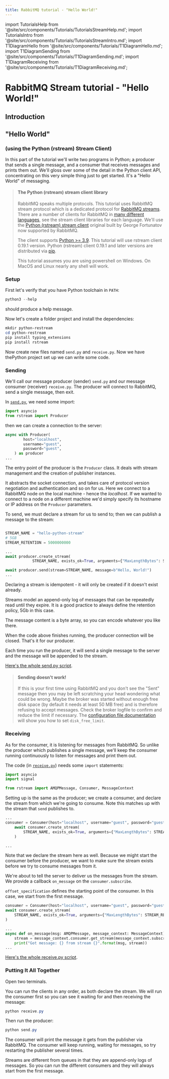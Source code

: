 ```yaml
---
title: RabbitMQ tutorial - "Hello World!"
---
```

<!--
Copyright (c) 2005-2024 Broadcom. All Rights Reserved. The term "Broadcom" refers to Broadcom Inc. and/or its subsidiaries.

All rights reserved. This program and the accompanying materials
are made available under the terms of the under the Apache License,
Version 2.0 (the "License”); you may not use this file except in compliance
with the License. You may obtain a copy of the License at

https://www.apache.org/licenses/LICENSE-2.0

Unless required by applicable law or agreed to in writing, software
distributed under the License is distributed on an "AS IS" BASIS,
WITHOUT WARRANTIES OR CONDITIONS OF ANY KIND, either express or implied.
See the License for the specific language governing permissions and
limitations under the License.
-->

import TutorialsHelp from '@site/src/components/Tutorials/TutorialsStreamHelp.md';
import TutorialsIntro from '@site/src/components/Tutorials/TutorialsStreamIntro.md';
import T1DiagramHello from '@site/src/components/Tutorials/T1DiagramHello.md';
import T1DiagramSending from '@site/src/components/Tutorials/T1DiagramSending.md';
import T1DiagramReceiving from '@site/src/components/Tutorials/T1DiagramReceiving.md';

# RabbitMQ Stream tutorial - "Hello World!"

## Introduction

<TutorialsHelp/>
<TutorialsIntro/>

## "Hello World"
### (using the Python (rstream) Stream Client)

In this part of the tutorial we'll write two programs in Python; a
producer that sends a single message, and a consumer that receives
messages and prints them out.  We'll gloss over some of the detail in
the Python client API, concentrating on this very simple thing just to get
started.  It's a "Hello World" of messaging.


> #### The Python (rstream) stream client library
>
> RabbitMQ speaks multiple protocols. This tutorial uses RabbitMQ stream protocol which is a dedicated
> protocol for [RabbitMQ streams](/docs/streams). There are a number of clients
> for RabbitMQ in [many different
> languages](/client-libraries/devtools), see the stream client libraries for each language.
> We'll use the [Python (rstream) stream client](https://github.com/qweeze/rstream) original built by George Fortunatov now supported by RabbitMQ.
>
> The client supports [Python >= 3.9](https://www.python.org/downloads/). 
> This tutorial will use rstream client 0.19.1 version. 
> Python (rstream) client 0.19.1 and later versions are distributed via [pip](https://pypi.org/project/rstream/).
>
> This tutorial assumes you are using powershell on Windows. On MacOS and Linux nearly
> any shell will work.

### Setup

First let's verify that you have Python toolchain in `PATH`:

```powershell
python3 --help
```

should produce a help message.

Now let's create a folder project and install the dependencies:

```powershell
mkdir python-restream
cd python-restream
pip install typing_extensions 
pip install rstream
```


Now create new files named `send.py` and `receive.py`. 
Now we have thePython project set up we can write some code.

### Sending


We'll call our message producer (sender) `send.py` and our message consumer (receiver)
`receive.py`.  The producer will connect to RabbitMQ, send a single message,
then exit.

In
[`send.py`](https://github.com/rabbitmq/rabbitmq-tutorials/blob/main/python-stream/send.py),
we need some import:

```python
import asyncio
from rstream import Producer
```

then we can create a connection to the server:

```python
async with Producer(
        host="localhost",
        username="guest",
        password="guest",
    ) as producer
...
```
The entry point of the producer is the `Producer` class.
It deals with stream management and the creation of publisher instances. 

It abstracts the socket connection, and takes care of
protocol version negotiation and authentication and so on for us. Here
we connect to a RabbitMQ node on the local machine - hence the
_localhost_. If we wanted to connect to a node on a different
machine we'd simply specify its hostname or IP address on the `Producer` parameters.

To send, we must declare a stream for us to send to; then we can publish a message
to the stream:

```python

STREAM_NAME = "hello-python-stream"
# 5GB
STREAM_RETENTION = 5000000000

...        
await producer.create_stream(
            STREAM_NAME, exists_ok=True, arguments={"MaxLengthBytes": STREAM_RETENTION})

await producer.send(stream=STREAM_NAME, message=b"Hello, World!")
...
```

Declaring a stream is idempotent - it will only be created if it doesn't exist already.

Streams model an append-only log of messages that can be repeatedly read until they expire.
It is a good practice to always define the retention policy, 5Gb in this case.

The message content is a byte array, so you can encode whatever you like there.

When the code above finishes running, the producer  connection will be closed. 
That's it for our producer.

Each time you run the producer, it will send a single message to the server and the message will be 
appended to the stream.

[Here's the whole send.py
script](https://github.com/rabbitmq/rabbitmq-tutorials/blob/main/python-stream/send.py).

> #### Sending doesn't work!
>
> If this is your first time using RabbitMQ and you don't see the "Sent"
> message then you may be left scratching your head wondering what could
> be wrong. Maybe the broker was started without enough free disk space
> (by default it needs at least 50 MB free) and is therefore refusing to
> accept messages. Check the broker logfile to confirm and reduce the
> limit if necessary. The [configuration file documentation](/docs/configure#config-items)
> will show you how to set <code>disk_free_limit</code>.


### Receiving

As for the consumer, it is listening for messages from
RabbitMQ. So unlike the producer which publishes a single message, we'll
keep the consumer running continuously to listen for messages and print them out.


The code (in [`receive.py`](https://github.com/rabbitmq/rabbitmq-tutorials/blob/main/python-stream/receive.py)) 
needs some `import` statements:

```python
import asyncio
import signal

from rstream import AMQPMessage, Consumer, MessageContext
```

Setting up is the same as the producer; we create a consumer, and declare the stream from which we're going to consume.
Note this matches up with the stream that `send` publishes to.

```python
...
consumer = Consumer(host="localhost", username="guest", password="guest")
    await consumer.create_stream(
        STREAM_NAME, exists_ok=True, arguments={"MaxLengthBytes": STREAM_RETENTION}
    )

...
```

Note that we declare the stream here as well. Because we might start
the consumer before the producer, we want to make sure the stream exists
before we try to consume messages from it.

We're about to tell the server to deliver us the messages from the
stream. We provide a callback `on_message` on the `consumer.subscribe`.

`offset_specification` defines the starting point of the consumer. 
In this case, we start from the first message. 


```python
consumer = Consumer(host="localhost", username="guest", password="guest")
await consumer.create_stream(
    STREAM_NAME, exists_ok=True, arguments={"MaxLengthBytes": STREAM_RETENTION}
)

...
async def on_message(msg: AMQPMessage, message_context: MessageContext):
    stream = message_context.consumer.get_stream(message_context.subscriber_name)
    print("Got message: {} from stream {}".format(msg, stream))
...
```


[Here's the whole receive.py
script](https://github.com/rabbitmq/rabbitmq-tutorials/blob/main/python-stream/receive.py).

### Putting It All Together

Open two terminals.

You can run the clients in any order, as both declare the stream.
We will run the consumer first so you can see it waiting for and then receiving the message:

```powershell
python receive.py
```
Then run the producer:

```powershell
python send.py
```

The consumer will print the message it gets from the publisher via
RabbitMQ. The consumer will keep running, waiting for messages, so try restarting
the publisher several times.

Streams are different from queues in that they are append-only logs of messages.
So you can run the different consumers and they will always start from the first message.
